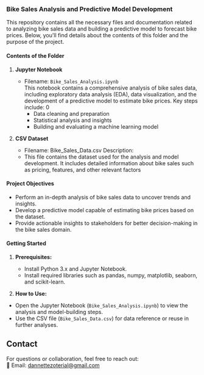 ### **Bike Sales Analysis and Predictive Model Development**

This repository contains all the necessary files and documentation related to analyzing bike sales data and building a predictive model to forecast bike prices. 
Below, you'll find details about the contents of this folder and the purpose of the project.

#### **Contents of the Folder**

1. **Jupyter Notebook**  
   - Filename: `Bike_Sales_Analysis.ipynb`  
     This notebook contains a comprehensive analysis of bike sales data, including exploratory data analysis (EDA), data visualization, and the development of a predictive model to estimate bike prices.
     Key steps include: 0 
     - Data cleaning and preparation  
     - Statistical analysis and insights  
     - Building and evaluating a machine learning model  

2. **CSV Dataset**
   - Filename: Bike_Sales_Data.csv
     Description:
   - This file contains the dataset used for the analysis and model development. It includes detailed information about bike sales such as pricing, features, and other relevant factors

#### **Project Objectives**
- Perform an in-depth analysis of bike sales data to uncover trends and insights.  
- Develop a predictive model capable of estimating bike prices based on the dataset.  
- Provide actionable insights to stakeholders for better decision-making in the bike sales domain.  

#### **Getting Started**
1. **Prerequisites:**  
   - Install Python 3.x and Jupyter Notebook.  
   - Install required libraries such as pandas, numpy, matplotlib, seaborn, and scikit-learn.  

2. **How to Use:**  
  - Open the Jupyter Notebook (`Bike_Sales_Analysis.ipynb`) to view the analysis and model-building steps.  
  - Use the CSV file (`Bike_Sales_Data.csv`) for data reference or reuse in further analyses.  


## **Contact**
For questions or collaboration, feel free to reach out:  
📧 Email: [dannettezoterial@gmail.com](mailto:dannettezoterial@gmail.com)
